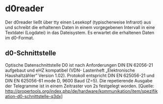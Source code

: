 d0reader
========
Der d0reader ließt über tty einen Lesekopf (typischerweise Infrarot) aus und schreibt die erhaltenen Daten in einem vorgegebenen Intervall in eine Textdatei (Logdatei) in das Dateisystem. Es erwartet die erhaltenen Daten im d0-Format.

d0-Schnittstelle
----------------
Optische Datenschnittstelle D0 ist nach Anforderungen DIN EN 62056-21 aufgebaut und eHZ kompatibel (VDN- Lastenheft „Elektronische Haushaltzähler“ Version 1.02). Protokoll entspricht DIN EN 625056-21 und DIN EN 625056-61 mode D, 9600 Baud (Z=5). Die repetierende Ausgabe der Telegramme ist in einem Zeitraster von 2s festgelegt worden. [Quelle: http://propertools.org/index.php/de/hardware/kommunikation/item/spezifikation-d0-schnittstelle-q3dx]

